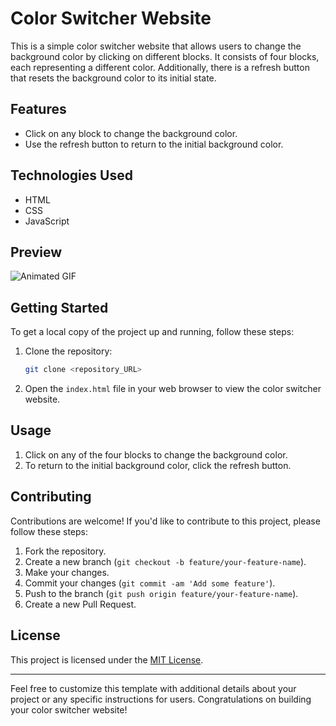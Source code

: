 # Color Switcher Website

This is a simple color switcher website that allows users to change the background color by clicking on different blocks. It consists of four blocks, each representing a different color. Additionally, there is a refresh button that resets the background color to its initial state.

## Features

- Click on any block to change the background color.
- Use the refresh button to return to the initial background color.

## Technologies Used

- HTML
- CSS
- JavaScript

## Preview

![Animated GIF](30.04.2024_20.35.30_REC.gif)

## Getting Started

To get a local copy of the project up and running, follow these steps:

1. Clone the repository:

   ```bash
   git clone <repository_URL>
   ```

2. Open the `index.html` file in your web browser to view the color switcher website.

## Usage

1. Click on any of the four blocks to change the background color.
2. To return to the initial background color, click the refresh button.

## Contributing

Contributions are welcome! If you'd like to contribute to this project, please follow these steps:

1. Fork the repository.
2. Create a new branch (`git checkout -b feature/your-feature-name`).
3. Make your changes.
4. Commit your changes (`git commit -am 'Add some feature'`).
5. Push to the branch (`git push origin feature/your-feature-name`).
6. Create a new Pull Request.

## License

This project is licensed under the [MIT License](LICENSE).

---

Feel free to customize this template with additional details about your project or any specific instructions for users. Congratulations on building your color switcher website!